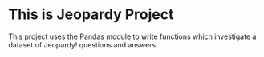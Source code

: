 # This is Jeopardy Project

This project uses the Pandas module to write functions which investigate a dataset of Jeopardy! questions and answers.